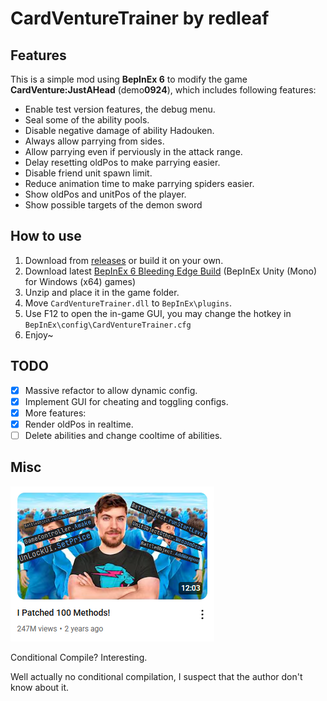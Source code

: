 # CardVentureTrainer by redleaf

## Features

This is a simple mod using **BepInEx 6** to modify the game **CardVenture:JustAHead** (demo**0924**), which includes following features:

* Enable test version features, the debug menu.
* Seal some of the ability pools.
* Disable negative damage of ability Hadouken.
* Always allow parrying from sides.
* Allow parrying even if perviously in the attack range.
* Delay resetting oldPos to make parrying easier.
* Disable friend unit spawn limit.
* Reduce animation time to make parrying spiders easier.
* Show oldPos and unitPos of the player.
* Show possible targets of the demon sword

## How to use

1. Download from [releases](https://github.com/redleaf1221/CardVentureTrainer/releases/latest) or build it on your own.
2. Download latest [BepInEx 6 Bleeding Edge Build](https://builds.bepinex.dev/projects/bepinex_be) (BepInEx Unity (Mono) for Windows (x64) games)
3. Unzip and place it in the game folder.
4. Move `CardVentureTrainer.dll` to `BepInEx\plugins`.
5. Use F12 to open the in-game GUI, you may change the hotkey in `BepInEx\config\CardVentureTrainer.cfg`
6. Enjoy~

## TODO

- [x] Massive refactor to allow dynamic config.
- [x] Implement GUI for cheating and toggling configs.
- [x] More features:
- [x] Render oldPos in realtime.
- [ ] Delete abilities and change cooltime of abilities.

## Misc

<img src="misc/I Patched 100 Methods.png">

Conditional Compile? Interesting.

Well actually no conditional compilation, I suspect that the author don't know about it.
